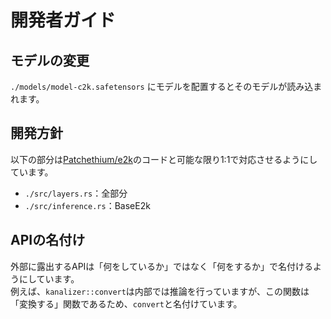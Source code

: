 # 開発者ガイド

## モデルの変更

`./models/model-c2k.safetensors` にモデルを配置するとそのモデルが読み込まれます。

## 開発方針

以下の部分は[Patchethium/e2k](https://github.com/Patchethium/e2k)のコードと可能な限り1:1で対応させるようにしています。

- `./src/layers.rs`：全部分
- `./src/inference.rs`：BaseE2k

## APIの名付け

外部に露出するAPIは「何をしているか」ではなく「何をするか」で名付けるようにしています。\
例えば、`kanalizer::convert`は内部では推論を行っていますが、この関数は「変換する」関数であるため、`convert`と名付けています。
